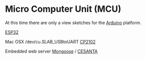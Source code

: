 # Micro Computer Unit (MCU)

At this time there are only a view sketches for the [Arduino](https://www.arduino.cc/) platform.

[ESP32](https://docs.espressif.com/projects/esp-idf/en/latest/)

Mac OSX /dev/cu.SLAB_USBtoUART [CP2102](https://stackoverflow.com/questions/47109036/cp2102-device-is-not-listed-in-dev-on-macos-10-13)

Embedded web server [Mongoose](https://github.com/cesanta/mongoose) / [CESANTA](https://cesanta.com/)
